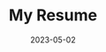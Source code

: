 ---
categories: []
container:
contributors: []
date: 2023-05-02
description: Passionate about computer science since the last two years of secondary school, I pursued a path towards an integrated preparatory class at Polytech Tours after graduating from high school. I completed my studies in 2021, after a year in a double degree program with the University of Quebec in Chicoutimi. In my free time, I enjoy working on small projects, watching animes/tv shows as well as reading manga/manhwa online.
icons: []
image: /profile.webp
layout: 0.2
tags: []
title: My Resume
version: 0.2
---